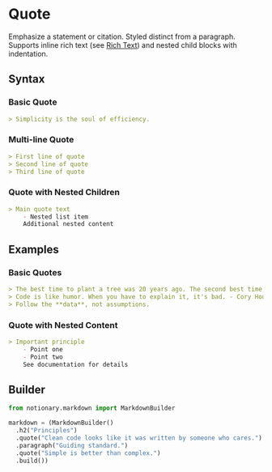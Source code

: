# Quote

Emphasize a statement or citation. Styled distinct from a paragraph. Supports inline rich text (see [Rich Text](./rich_text.md)) and nested child blocks with indentation.

## Syntax

### Basic Quote
```markdown
> Simplicity is the soul of efficiency.
```

### Multi-line Quote
```markdown
> First line of quote
> Second line of quote
> Third line of quote
```

### Quote with Nested Children
```markdown
> Main quote text
    - Nested list item
    Additional nested content
```

## Examples

### Basic Quotes
```markdown
> The best time to plant a tree was 20 years ago. The second best time is now.
> Code is like humor. When you have to explain it, it's bad. - Cory House
> Follow the **data**, not assumptions.
```

### Quote with Nested Content
```markdown
> Important principle
    - Point one
    - Point two
    See documentation for details
```

## Builder

```python
from notionary.markdown import MarkdownBuilder

markdown = (MarkdownBuilder()
  .h2("Principles")
  .quote("Clean code looks like it was written by someone who cares.")
  .paragraph("Guiding standard.")
  .quote("Simple is better than complex.")
  .build())
```
